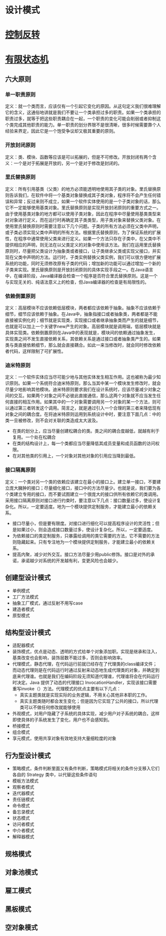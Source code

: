 # 设计模式
# [控制反转](./IoC.md)
# [有限状态机](./state.md)
## 六大原则
### 单一职责原则 
定义：就一个类而言，应该仅有一个引起它变化的原因。从这句定义我们很难理解它的含义，这通俗地讲就是我们不要让一个类承担过多的职责。如果一个类承担的职责过多，就等于把这些职责耦合在一起，一个职责的变化可能会削弱或者抑制这个类完成其他职责的能力。单一职责的划分界限不是很清晰，很多时候需要靠个人经验来界定，因此它是一个饱受争议却又极其重要的原则。
### 开放封闭原则 
定义：类、模块、函数等应该是可以拓展的，但是不可修改。开放封闭有两个含义：一个是对于拓展是开放的，另一个是对于修改是封闭的。
### 里氏替换原则 
定义：所有引用基类（父类）的地方必须能透明地使用其子类的对象。里氏替换原则告诉我们，在软件中将一个基类对象替换成其子类对象，程序将不会产生任何错误和异常；反过来则不成立，如果一个软件实体使用的是一个子类对象的话，那么它不一定能够使用基类对象。里氏替换原则是实现开放封闭原则的重要方式之一。由于使用基类对象的地方都可以使用子类对象，因此在程序中尽量使用基类类型来对对象进行定义，而在运行时再确定其子类类型，用子类对象来替换父类对象。在使用里氏替换原则时需要注意以下几个问题。子类的所有方法必须在父类中声明，或子类必须实现父类中声明的所有方法。根据里氏替换原则，为了保证系统的扩展性，在程序中通常使用父类来进行定义。如果一个方法只存在子类中，在父类中不提供相应的声明，则无法在以父类定义的对象中使用该方法。我们在运用里氏替换原则时，尽量把父类设计为抽象类或者接口，让子类继承父类或实现父接口，并实现在父类中声明的方法。运行时，子类实例替换父类实例，我们可以很方便地扩展系统的功能，同时无须修改原有子类的代码；增加新的功能可以通过增加一个新的子类来实现。里氏替换原则是开放封闭原则的具体实现手段之一。在Java语言中，在编译阶段，Java编译器会检查一个程序是否符合里氏替换原则。这是一个与实现无关的、纯语法意义上的检查，但Java编译器的检查是有局限性的。
### 依赖倒置原则 
定义：高层模块不应该依赖低层模块，两者都应该依赖于抽象。抽象不应该依赖于细节，细节应该依赖于抽象。在Java中，抽象指接口或者抽象类，两者都是不能直接被实例化的；细节就是实现类，实现接口或者继承抽象类而产生的就是细节，也就是可以加上一个关键字new产生的对象。高层模块就是调用端，低层模块就是具体实现类。依赖倒置原则在Java中的表现就是，模块间的依赖通过抽象发生，实现类之间不发生直接依赖关系，其依赖关系是通过接口或者抽象类产生的。如果类与类直接依赖细节，那么就会直接耦合。如此一来当修改时，就会同时修改依赖者代码，这样限制了可扩展性。
### 迪米特原则 
定义：一个软件实体应当尽可能少地与其他实体发生相互作用。这也被称为最少知识原则。如果一个系统符合迪米特原则，那么当其中某一个模块发生修改时，就会尽量少地影响其他模块。迪米特原则要求我们在设计系统时，应该尽量减少对象之间的交互。如果两个对象之间不必彼此直接通信，那么这两个对象就不应当发生任何直接的相互作用。如果其中的一个对象需要调用另一个对象的某一个方法，则可以通过第三者转发这个调用。简言之，就是通过引入一个合理的第三者来降低现有对象之间的耦合度。在将迪米特原则运用到系统设计中时，要注意下面几点：中的类一旦被修改，则不会对关联的类造成太大波及。
* 在类的划分上，应当尽量创建松耦合的类。类之间的耦合度越低，就越有利于复用。一个处在松耦合
* 在类的结构设计上，每一个类都应当尽量降低其成员变量和成员函数的访问权限。
* 在对其他类的引用上，一个对象对其他对象的引用应当降到最低。

### 接口隔离原则 
定义：一个类对另一个类的依赖应该建立在最小的接口上。建立单一接口，不要建立庞大臃肿的接口；尽量细化接口，接口中的方法尽量少。也就是说，我们要为各个类建立专用的接口，而不要试图建立一个很庞大的接口供所有依赖它的类调用。采用接口隔离原则对接口进行约束时，要注意以下几点：接口数量过多，使设计复杂化。所以，一定要适度。地为一个模块提供定制服务，才能建立最小的依赖关系。
* 接口尽量小，但是要有限度。对接口进行细化可以提高程序设计的灵活性；但是如果过小，则会造成接口数量过多，使设计复杂化。所以，一定要适度。
* 为依赖接口的类定制服务，只暴露给调用的类它需要的方法，它不需要的方法则隐藏起来。只有专注地为一个模块提供定制服务，才能建立最小的依赖关系。
*  提高内聚，减少对外交互。接口方法尽量少用public修饰。接口是对外的承诺，承诺越少对系统的开发越有利，变更风险也会越少。

## 创建型设计模式
* 单例模式
* 工厂方法模式
* 抽象工厂模式，通过反射不用写case
* 建造者模式
* 原型模式

## 结构型设计模式
* 适配器模式
*  装饰模式，优点是动态、透明的方式给单个对象添加职。实现是继承和注入，基类改变也会影响，装饰层数不能过多，否则会影响效率。
* 代理模式，静态代理，在代码运行前就已经存在了代理类的class编译文件；而动态代理则是在代码运行时通过反射来动态地生成代理类的对象，并确定到底来代理谁。也就是我们在编码阶段无须知道代理谁，代理谁将会在代码运行时决定。Java 提供了动态的代理接口 InvocationHandler，实现该接口需要重写invoke（）方法。代理模式的优点主要有以下几点：
	* 真实主题类就是实现实际的业务逻辑，不用关心其他非本职的工作。
	* 真实主题类随时都会发生变化；但是因为它实现了公共的接口，所以代理类可以不做任何修改就能够使用
* 外观模式，对用户隐藏了子系统的具体实现，减少用户对子系统的耦合。这样即使具体的子系统发生了变化，用户也不会感知到。
*  桥接模式
* 组合模式
* 享元模式，使用共享对象有效地支持大量细粒度的对象

## 行为型设计模式
* 策略模式，条件判断里面又有条件判断，策略模式将相关的条件分支移入它们各自的 Strategy 类中，以代替这些条件语句
* 模板方法模式
* 观察者模式
* 迭代器模式
* 责任链模式
* 命令模式
* 备忘录模式
* 状态模式
* 访问者模式
* 中介者模式
*  解释器模式

## 规格模式
## 对象池模式
## 雇工模式
## 黑板模式
## 空对象模式

